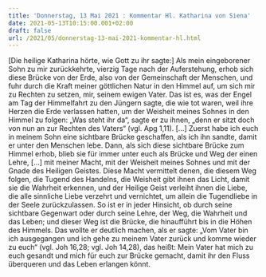 ```yaml
---
title: 'Donnerstag, 13 Mai 2021 : Kommentar Hl. Katharina von Siena'
date: 2021-05-13T10:15:00.001+02:00
draft: false
url: /2021/05/donnerstag-13-mai-2021-kommentar-hl.html
---
```


\[Die heilige Katharina hörte, wie Gott zu ihr sagte:\] Als mein eingeborener Sohn zu mir zurückkehrte, vierzig Tage nach der Auferstehung, erhob sich diese Brücke von der Erde, also von der Gemeinschaft der Menschen, und fuhr durch die Kraft meiner göttlichen Natur in den Himmel auf, um sich mir zu Rechten zu setzen, mir, seinem ewigen Vater. Das ist es, was der Engel am Tag der Himmelfahrt zu den Jüngern sagte, die wie tot waren, weil ihre Herzen die Erde verlassen hatten, um der Weisheit meines Sohnes in den Himmel zu folgen: „Was steht ihr da“, sagte er zu ihnen, „denn er sitzt doch von nun an zur Rechten des Vaters“ (vgl. Apg 1,11). \[…\] Zuerst habe ich euch in meinem Sohn eine sichtbare Brücke geschaffen, als ich ihn sandte, damit er unter den Menschen lebe. Dann, als sich diese sichtbare Brücke zum Himmel erhob, blieb sie für immer unter euch als Brücke und Weg der einen Lehre, \[…\] mit meiner Macht, mit der Weisheit meines Sohnes und mit der Gnade des Heiligen Geistes. Diese Macht vermittelt denen, die diesem Weg folgen, die Tugend des Handelns, die Weisheit gibt ihnen das Licht, damit sie die Wahrheit erkennen, und der Heilige Geist verleiht ihnen die Liebe, die alle sinnliche Liebe verzehrt und vernichtet, um allein die Tugendliebe in der Seele zurückzulassen. So ist er in jeder Hinsicht, ob durch seine sichtbare Gegenwart oder durch seine Lehre, der Weg, die Wahrheit und das Leben; und dieser Weg ist die Brücke, die hinaufführt bis in die Höhen des Himmels. Das wollte er deutlich machen, als er sagte: „Vom Vater bin ich ausgegangen und ich gehe zu meinem Vater zurück und komme wieder zu euch“ (vgl. Joh 16,28; vgl. Joh 14,28), das heißt: Mein Vater hat mich zu euch gesandt und mich für euch zur Brücke gemacht, damit ihr den Fluss überqueren und das Leben erlangen könnt.